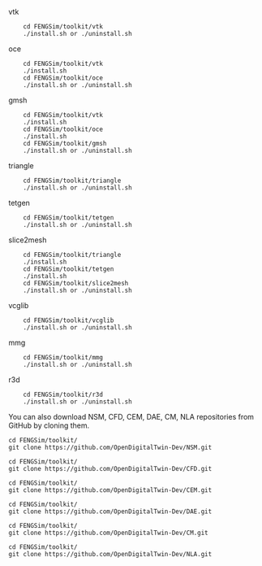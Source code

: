 vtk
```
	cd FENGSim/toolkit/vtk
	./install.sh or ./uninstall.sh
```
oce
```
	cd FENGSim/toolkit/vtk
	./install.sh
	cd FENGSim/toolkit/oce
	./install.sh or ./uninstall.sh
```
gmsh
```
	cd FENGSim/toolkit/vtk
	./install.sh
	cd FENGSim/toolkit/oce
	./install.sh
	cd FENGSim/toolkit/gmsh
	./install.sh or ./uninstall.sh
```
triangle
```
	cd FENGSim/toolkit/triangle
	./install.sh or ./uninstall.sh
```
tetgen
```
	cd FENGSim/toolkit/tetgen
	./install.sh or ./uninstall.sh
```
slice2mesh
```
	cd FENGSim/toolkit/triangle
	./install.sh
	cd FENGSim/toolkit/tetgen
	./install.sh
	cd FENGSim/toolkit/slice2mesh
	./install.sh or ./uninstall.sh
```
vcglib
```
	cd FENGSim/toolkit/vcglib
	./install.sh or ./uninstall.sh
```
mmg
```
	cd FENGSim/toolkit/mmg
	./install.sh or ./uninstall.sh
```
r3d
```
	cd FENGSim/toolkit/r3d
	./install.sh or ./uninstall.sh
```

You can also download NSM, CFD, CEM, DAE, CM, NLA repositories from GitHub by cloning them.

```
cd FENGSim/toolkit/
git clone https://github.com/OpenDigitalTwin-Dev/NSM.git

cd FENGSim/toolkit/
git clone https://github.com/OpenDigitalTwin-Dev/CFD.git

cd FENGSim/toolkit/
git clone https://github.com/OpenDigitalTwin-Dev/CEM.git

cd FENGSim/toolkit/
git clone https://github.com/OpenDigitalTwin-Dev/DAE.git

cd FENGSim/toolkit/
git clone https://github.com/OpenDigitalTwin-Dev/CM.git

cd FENGSim/toolkit/
git clone https://github.com/OpenDigitalTwin-Dev/NLA.git
```


